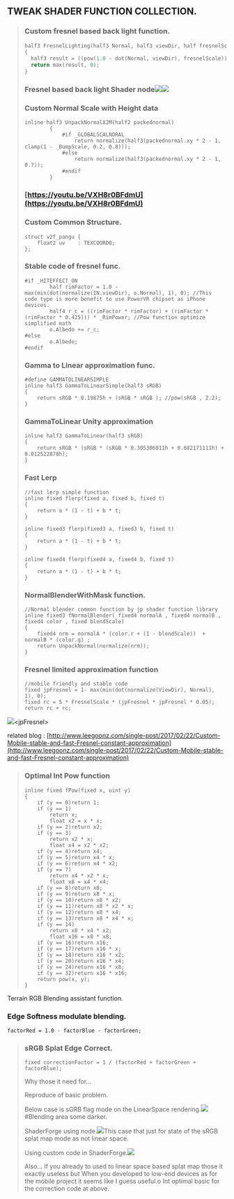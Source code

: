 ## TWEAK SHADER FUNCTION COLLECTION.



> ### Custom fresnel based back light function.
>
> ```cpp
> half3 FresnelLighting(half3 Normal, half3 viewDir, half fresnelScale, half3 fresnelStrength, half3 fresnelColor, half uvY, int lowerVectorMask)
> {
> 	half3 result = ((pow(1.0 - dot(Normal, viewDir), fresnelScale)) * fresnelStrength) * fresnelColor * (pow(uvY, lowerVectorMask));
> 	return max(result, 0);
> }
> ```
>
> ### Fresnel based back light Shader node![](/assets/2018-06-23_20-38-26.png)![](https://cdna.artstation.com/p/assets/images/images/011/472/216/large/jp-lee-2018-06-23-20-34-56.jpg?1529757468)
>
> ### Custom Normal Scale with Height data
>
> ```
> inline half3 UnpackNormalX2M(half2 packednormal)
>         {
>             #if _GLOBALSCALNORAL
>                 return normalize(half3(packednormal.xy * 2 - 1, clamp(1 - _BumpScale, 0.2, 0.8)));
>             #else
>                 return normalize(half3(packednormal.xy * 2 - 1, 0.7));
>             #endif
>         }
> ```
>
> ### [https://youtu.be/VXH8r0BFdmU](https://youtu.be/VXH8r0BFdmU)
>
> ### 
>
> ### Custom Common Structure.
>
> ```
> struct v2f_pangu {
>     float2 uv    : TEXCOORD0;
> };
> ```
>
> ### Stable code of fresnel func.
>
> ```
> #if _HITEFFECT_ON
>         half rimFactor = 1.0 - max(min(dot(normalize(IN.viewDir), o.Normal), 1), 0); //This code type is more benefit to use PowerVR chipset as iPhone devices.
>         half4 r_c = ((rimFactor * rimFactor) + (rimFactor * (rimFactor * 0.425))) * _RimPower; //Pow function optimize simplified math 
>         o.Albedo += r_c;
> #else
>         o.Albedo;
> #endif
> ```
>
> ### Gamma to Linear approximation func.
>
> ```
> #define GAMMATOLINEARSIMPLE
> inline half3 GammaToLinearSimple(half3 sRGB)
> {
>     return sRGB * 0.19875h + (sRGB * sRGB ); //pow(sRGB , 2.2);
> }
> ```
>
> ### GammaToLinear Unity approximation
>
> ```
> inline half3 GammaToLinear(half3 sRGB)
> {
>     return sRGB * (sRGB * (sRGB * 0.305306011h + 0.682171111h) + 0.012522878h);
> }
> ```
>
> ### Fast Lerp
>
> ```
> //fast lerp simple function
> inline fixed flerp(fixed a, fixed b, fixed t)
> {
>     return a * (1 - t) + b * t;
> }
>
> inline fixed3 flerp(fixed3 a, fixed3 b, fixed t)
> {
>     return a * (1 - t) + b * t;
> }
>
> inline fixed4 flerp(fixed4 a, fixed4 b, fixed t)
> {
>     return a * (1 - t) + b * t;
> }
> ```
>
> ### NormalBlenderWithMask function.
>
> ```
> //Normal blender common function by jp shader function library 
> inline fixed3 fNormalBlender( fixed4 normalA , fixed4 normalB , fixed4 color , fixed blendScale)
> {
>     fixed4 nrm = normalA * (color.r + (1 - blendScale))  +  normalB * (color.g) ;
>     return UnpackNormal(normalize(nrm));
> }
> ```
>
> ### Fresnel limited approximation function
>
> ```
> //mobile friendly and stable code
> fixed jpFresnel = 1- max(min(dot(normalize(ViewDir), Normal), 1), 0);
> fixed rc = 5 * FresnelScale * (jpFresnel * jpFresnel * 0.05);
> return rc + rc;
> ```

![](/assets/20170223_001128.jpg)&lt;jpFresnel&gt;

related blog : [http://www.leegoonz.com/single-post/2017/02/22/Custom-Mobile-stable-and-fast-Fresnel-constant-approximation](http://www.leegoonz.com/single-post/2017/02/22/Custom-Mobile-stable-and-fast-Fresnel-constant-approximation)

> ### Optimal Int Pow function
>
> ```
> inline fixed fPow(fixed x, uint y)
> {
>     if (y == 0)return 1;
>     if (y == 1)
>         return x;
>         float x2 = x * x;
>     if (y == 2)return x2;
>     if (y == 3)
>         return x2 * x;
>         float x4 = x2 * x2;
>     if (y == 4)return x4;
>     if (y == 5)return x4 * x;
>     if (y == 6)return x4 * x2;
>     if (y == 7)
>         return x4 * x2 * x;
>         float x8 = x4 * x4;
>     if (y == 8)return x8;
>     if (y == 9)return x8 * x;
>     if (y == 10)return x8 * x2;
>     if (y == 11)return x8 * x2 * x;
>     if (y == 12)return x8 * x4;
>     if (y == 13)return x8 * x4 * x;
>     if (y == 14)
>         return x8 * x4 * x2;
>         float x16 = x8 * x8;
>     if (y == 16)return x16;
>     if (y == 17)return x16 * x;
>     if (y == 18)return x16 * x2;
>     if (y == 20)return x16 * x4;
>     if (y == 24)return x16 * x8;
>     if (y == 32)return x16 * x16;
>     return pow(x, y);
> }
> ```

Terrain RGB Blending assistant function.

### Edge Softness modulate blending.

```
factorRed = 1.0 - factorBlue - factorGreen;
```

> ### sRGB Splat Edge Correct.
>
> ```
> fixed correctionFactor = 1 / (factorRed + factorGreen + factorBlue);
> ```
>
> Why those it need for...
>
> Reproduce of basic problem.
>
> Below case is sGRB flag mode on the LinearSpace rendering.![](/assets/20170307_215248.jpg)\#Blending area some darker.
>
> ShaderForge using node.![](/assets/sf_rgb_blendingcorrection_372017.jpg)This case that just for state of the sRGB splat map mode as not linear space.
>
> Using custom code in ShaderForge.![](/assets/sf_rgb_blendingcorrection_372018.jpg)
>
> Also... If you already to used to linear space based splat map those it exactly useless but When you developed to low-end devices as for the mobile project it seems like I guess useful.o Int optimal basic for the correction code at above.




